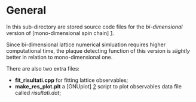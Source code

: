 General
=====================

In this sub-directory are stored source code files for the *bi-dimensional* version of [mono-dimensional spin chain] [1].


Since bi-dimensional lattice numerical simluation requires higher computational time, the plaque detecting function of this version is _slightly_ better in relation to mono-dimensional one.

<!---
All the functions are nearly the same as in mono-dimensional implementation except for plaque detecting.
Indeed, spin chain simulation has been written in such a way to allow bi-dimensional lattice generalization quite as simply as possible.
-->

There are also two extra files:
* __fit_risultati.cpp__ for fitting lattice observables;
* __make_res_plot.plt__ a [GNUplot] [2] script to plot observables data file called _risultati.dat_;

[1]: https://github.com/pdigiglio/LCA/tree/master/reticolo-1d "Mono-dimensional version of this project"
[2]: http://www.gnuplot.info/ "Go to gnuplot homepage"
